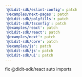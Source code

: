 ```yaml
---
'@didit-sdk/eslint-config': patch
'@examples/next-pages': patch
'@didit-sdk/polyfills': patch
'@didit-sdk/tsconfig': patch
'@examples/react': patch
'@didit-sdk/react': patch
'@examples/next': patch
'@didit-sdk/core': patch
'@examples/js': patch
'@didit-sdk/js': patch
'@didit-sdk/ui': patch
---
```


fix @didit-sdk/react auto imports
